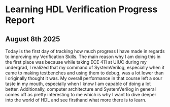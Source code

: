# Learning HDL Verification Progress Report
## August 8th 2025
Today is the first day of tracking how much progress I have made in regards to improving my Verification Skills. The main reason why I am doing this in the first place was because while taking ECE 411 at UIUC during my undergrad, I realized that my command of SystemVerilog, especially when it came to making testbenches and using them to debug, was a lot lower than I originally thought it was. My overall performance in that course left a sour taste in my mouth, especially when I know I am capable of doing a lot better. Additionally, computer architecture and SystemVerilog in general comes off as pretty interesting to me which is why I want to dive deeper into the world of HDL and see firsthand what more there is to learn.
